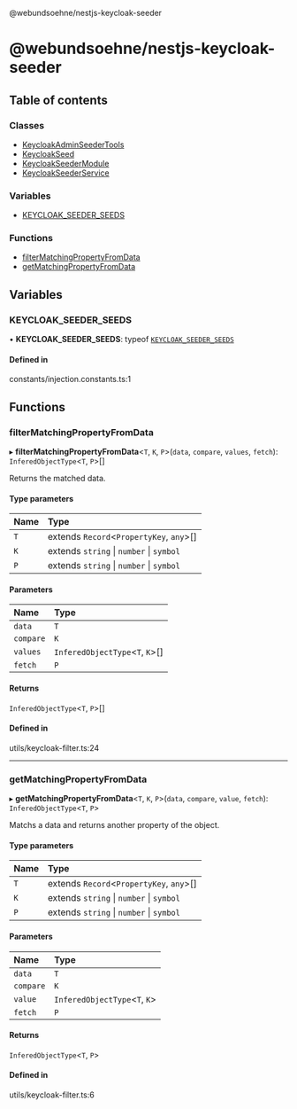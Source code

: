 @webundsoehne/nestjs-keycloak-seeder

# @webundsoehne/nestjs-keycloak-seeder

## Table of contents

### Classes

- [KeycloakAdminSeederTools](classes/KeycloakAdminSeederTools.md)
- [KeycloakSeed](classes/KeycloakSeed.md)
- [KeycloakSeederModule](classes/KeycloakSeederModule.md)
- [KeycloakSeederService](classes/KeycloakSeederService.md)

### Variables

- [KEYCLOAK\_SEEDER\_SEEDS](README.md#keycloak_seeder_seeds)

### Functions

- [filterMatchingPropertyFromData](README.md#filtermatchingpropertyfromdata)
- [getMatchingPropertyFromData](README.md#getmatchingpropertyfromdata)

## Variables

### KEYCLOAK\_SEEDER\_SEEDS

• **KEYCLOAK\_SEEDER\_SEEDS**: typeof [`KEYCLOAK_SEEDER_SEEDS`](README.md#keycloak_seeder_seeds)

#### Defined in

constants/injection.constants.ts:1

## Functions

### filterMatchingPropertyFromData

▸ **filterMatchingPropertyFromData**<`T`, `K`, `P`\>(`data`, `compare`, `values`, `fetch`): `InferedObjectType`<`T`, `P`\>[]

Returns the matched data.

#### Type parameters

| Name | Type |
| :------ | :------ |
| `T` | extends `Record`<`PropertyKey`, `any`\>[] |
| `K` | extends `string` \| `number` \| `symbol` |
| `P` | extends `string` \| `number` \| `symbol` |

#### Parameters

| Name | Type |
| :------ | :------ |
| `data` | `T` |
| `compare` | `K` |
| `values` | `InferedObjectType`<`T`, `K`\>[] |
| `fetch` | `P` |

#### Returns

`InferedObjectType`<`T`, `P`\>[]

#### Defined in

utils/keycloak-filter.ts:24

___

### getMatchingPropertyFromData

▸ **getMatchingPropertyFromData**<`T`, `K`, `P`\>(`data`, `compare`, `value`, `fetch`): `InferedObjectType`<`T`, `P`\>

Matchs a data and returns another property of the object.

#### Type parameters

| Name | Type |
| :------ | :------ |
| `T` | extends `Record`<`PropertyKey`, `any`\>[] |
| `K` | extends `string` \| `number` \| `symbol` |
| `P` | extends `string` \| `number` \| `symbol` |

#### Parameters

| Name | Type |
| :------ | :------ |
| `data` | `T` |
| `compare` | `K` |
| `value` | `InferedObjectType`<`T`, `K`\> |
| `fetch` | `P` |

#### Returns

`InferedObjectType`<`T`, `P`\>

#### Defined in

utils/keycloak-filter.ts:6
